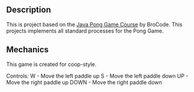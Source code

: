 ## Description
This is project based on the [Java Pong Game Course](https://www.youtube.com/watch?v=oLirZqJFKPE) by BroCode.
This projects implements all standard processes for the Pong Game.

## Mechanics
This game is created for coop-style.

Controls:
W - Move the left paddle up
S - Move the left paddle down
UP - Move the right paddle up
DOWN - Move the right paddle down
